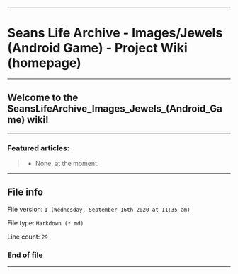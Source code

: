 
***

# Seans Life Archive - Images/Jewels (Android Game) - Project Wiki (homepage)

***

## Welcome to the SeansLifeArchive_Images_Jewels_(Android_Game) wiki!

***

### Featured articles:

> * None, at the moment.

***

## File info

File version: `1 (Wednesday, September 16th 2020 at 11:35 am)`

File type: `Markdown (*.md)`

Line count: `29`

### End of file

***
